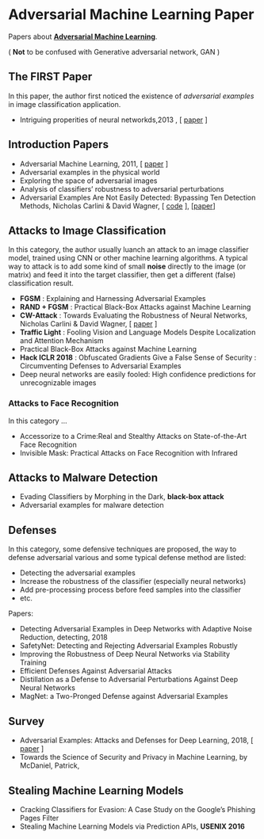 # Adversarial Machine Learning Paper

Papers about **[Adversarial Machine Learning](https://en.wikipedia.org/wiki/Adversarial_machine_learning)**.

( **Not** to be confused with Generative adversarial network, GAN )

## The FIRST Paper

In this paper, the author first noticed the existence of *adversarial examples* in image classification application.

* Intriguing properities of neural networkds,2013 , [ [paper](https://arxiv.org/abs/1312.6199) ] 

## Introduction Papers

* Adversarial Machine Learning, 2011,  [ [paper](https://people.eecs.berkeley.edu/~tygar/papers/SML2/Adversarial_AISEC.pdf) ]
* Adversarial examples in the physical world 
* Exploring the space of adversarial images
* Analysis of classifiers’ robustness to adversarial perturbations
* Adversarial Examples Are Not Easily Detected: Bypassing Ten Detection Methods, Nicholas Carlini & David Wagner, [ [code](https://github.com/abhibhav14/adversarial-attacks-papernotes/blob/master/notes/carlini-wagner-bypass.md) ], [[paper](https://arxiv.org/abs/1705.07263)]


## Attacks to Image Classification

In this category, the author usually luanch an attack to an image classifier model, trained using CNN or other machine learning algorithms. A typical way to attack is to add some kind of small **noise** directly to the image (or matrix) and feed it into the target classifier, then get a different (false) classification result.


* **FGSM** : Explaining and Harnessing Adversarial Examples
* **RAND + FGSM** : Practical Black-Box Attacks against Machine Learning
* **CW-Attack** : Towards Evaluating the Robustness of Neural Networks, Nicholas Carlini & David Wagner, [  [paper](https://arxiv.org/abs/1608.04644) ]
* **Traffic Light** : Fooling Vision and Language Models Despite Localization and Attention Mechanism
* Practical Black-Box Attacks against Machine Learning
* **Hack ICLR 2018** : Obfuscated Gradients Give a False Sense of Security : Circumventing Defenses to Adversarial Examples
* Deep neural networks are easily fooled: High confidence predictions for unrecognizable images


###  Attacks to Face Recognition

In this category ...

* Accessorize to a Crime:Real and Stealthy Attacks on State-of-the-Art Face Recognition
* Invisible Mask: Practical Attacks on Face Recognition with Infrared


## Attacks to Malware Detection

* Evading Classifiers by Morphing in the Dark, **black-box attack**
* Adversarial examples for malware detection


## Defenses

In this category, some defensive techniques are proposed, the way to defense adversarial various and some typical defense method are listed:

- Detecting the adversarial examples
- Increase the robustness of the classifier (especially neural networks)
- Add pre-processing process before feed samples into the classifier
- etc.

Papers:

* Detecting Adversarial Examples in Deep Networks with Adaptive Noise Reduction, detecting, 2018
* SafetyNet: Detecting and Rejecting Adversarial Examples Robustly
* Improving the Robustness of Deep Neural Networks via Stability Training
* Efficient Defenses Against Adversarial Attacks
* Distillation as a Defense to Adversarial Perturbations Against Deep Neural Networks
* MagNet: a Two-Pronged Defense against Adversarial Examples



## Survey

* Adversarial Examples: Attacks and Defenses for Deep Learning, 2018, [ [paper](https://arxiv.org/abs/1712.07107)  ]
* Towards the Science of Security and Privacy in Machine Learning, by McDaniel, Patrick, 



## Stealing Machine Learning Models

* Cracking Classifiers for Evasion: A Case Study on the Google’s Phishing Pages Filter
* Stealing Machine Learning Models via Prediction APIs, **USENIX 2016**



